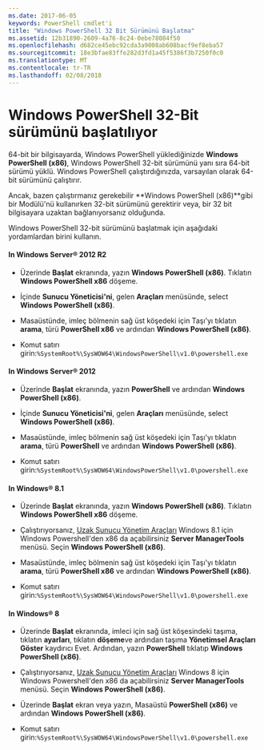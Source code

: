 ```yaml
---
ms.date: 2017-06-05
keywords: PowerShell cmdlet'i
title: "Windows PowerShell 32 Bit Sürümünü Başlatma"
ms.assetid: 12b31890-2609-4a76-8c24-0ebe78084f50
ms.openlocfilehash: d682ce45ebc92cda3a9008ab608bacf9ef8eba57
ms.sourcegitcommit: 18e3bfae83ffe282d3fd1a45f5386f3b7250f0c0
ms.translationtype: MT
ms.contentlocale: tr-TR
ms.lasthandoff: 02/08/2018
---
```

# <a name="starting-the-32-bit-version-of-windows-powershell"></a>Windows PowerShell 32-Bit sürümünü başlatılıyor
64-bit bir bilgisayarda, Windows PowerShell yüklediğinizde **Windows PowerShell (x86)**, Windows PowerShell 32-bit sürümünü yanı sıra 64-bit sürümü yüklü. Windows PowerShell çalıştırdığınızda, varsayılan olarak 64-bit sürümünü çalıştırır.

Ancak, bazen çalıştırmanız gerekebilir **Windows PowerShell (x86)**gibi bir Modülü'nü kullanırken 32-bit sürümünü gerektirir veya, bir 32 bit bilgisayara uzaktan bağlanıyorsanız olduğunda.

Windows PowerShell 32-bit sürümünü başlatmak için aşağıdaki yordamlardan birini kullanın.

#### <a name="in-windows-server-2012-r2"></a>In Windows Server® 2012 R2

- Üzerinde **Başlat** ekranında, yazın **Windows PowerShell (x86)**. Tıklatın **Windows PowerShell x86** döşeme.

- İçinde **Sunucu Yöneticisi'ni**, gelen **Araçları** menüsünde, select **Windows PowerShell (x86)**.

- Masaüstünde, imleç bölmenin sağ üst köşedeki için Taşı'yı tıklatın **arama**, türü **PowerShell x86** ve ardından **Windows PowerShell (x86)**.

- Komut satırı girin:`%SystemRoot%\SysWOW64\WindowsPowerShell\v1.0\powershell.exe`

#### <a name="in-windows-server-2012"></a>In Windows Server® 2012

- Üzerinde **Başlat** ekranında, yazın **PowerShell** ve ardından **Windows PowerShell (x86)**.

- İçinde **Sunucu Yöneticisi'ni**, gelen **Araçları** menüsünde, select **Windows PowerShell (x86)**.

- Masaüstünde, imleç bölmenin sağ üst köşedeki için Taşı'yı tıklatın **arama**, türü **PowerShell** ve ardından **Windows PowerShell (x86)**.

- Komut satırı girin:`%SystemRoot%\SysWOW64\WindowsPowerShell\v1.0\powershell.exe`

#### <a name="in-windows-81"></a>In Windows® 8.1

- Üzerinde **Başlat** ekranında, yazın **Windows PowerShell (x86)**. Tıklatın **Windows PowerShell x86** döşeme.

- Çalıştırıyorsanız, [Uzak Sunucu Yönetim Araçları](http://go.microsoft.com/fwlink/?LinkID=304145) Windows 8.1 için Windows Powershell'den x86 da açabilirsiniz **Server ManagerTools** menüsü. Seçin **Windows PowerShell (x86)**.

- Masaüstünde, imleç bölmenin sağ üst köşedeki için Taşı'yı tıklatın **arama**, türü **PowerShell x86** ve ardından **Windows PowerShell (x86)**.
   
- Komut satırı girin:`%SystemRoot%\SysWOW64\WindowsPowerShell\v1.0\powershell.exe`

#### <a name="in-windows-8"></a>In Windows® 8

- Üzerinde **Başlat** ekranında, imleci için sağ üst köşesindeki taşıma, tıklatın **ayarları**, tıklatın **döşeme**ve ardından taşıma **Yönetimsel Araçları Göster** kaydırıcı Evet. Ardından, yazın **PowerShell** tıklatıp **Windows PowerShell (x86)**.

- Çalıştırıyorsanız, [Uzak Sunucu Yönetim Araçları](http://www.microsoft.com/download/details.aspx?id=28972) Windows 8 için Windows Powershell'den x86 da açabilirsiniz **Server ManagerTools** menüsü. Seçin **Windows PowerShell (x86)**.

- Üzerinde **Başlat** ekran veya yazın, Masaüstü **PowerShell (x86)** ve ardından **Windows PowerShell (x86)**.

- Komut satırı girin:`%SystemRoot%\SysWOW64\WindowsPowerShell\v1.0\powershell.exe`

